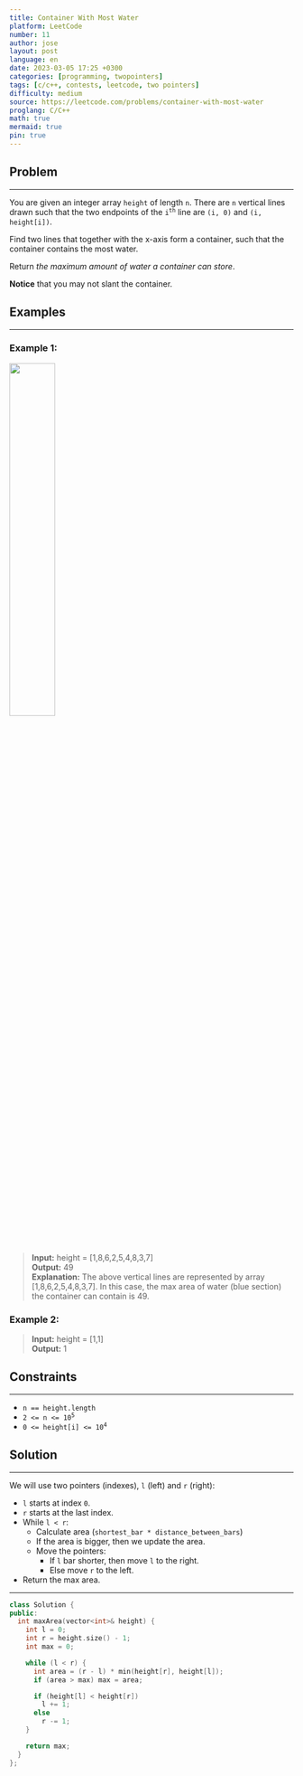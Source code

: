 ```yaml
---
title: Container With Most Water
platform: LeetCode
number: 11
author: jose
layout: post
language: en
date: 2023-03-05 17:25 +0300
categories: [programming, twopointers]
tags: [c/c++, contests, leetcode, two pointers]
difficulty: medium
source: https://leetcode.com/problems/container-with-most-water
proglang: C/C++
math: true
mermaid: true
pin: true
---
```

## Problem
---
You are given an integer array `height` of length `n`. There are `n` vertical lines drawn such that the two endpoints of the <code>i<sup>th</sup></code> line are `(i, 0)` and `(i, height[i])`.  

Find two lines that together with the x-axis form a container, such that the container contains the most water.  

Return *the maximum amount of water a container can store*.  

**Notice** that you may not slant the container.  

## Examples
---
### **Example 1:**  
<img src="https://s3-lc-upload.s3.amazonaws.com/uploads/2018/07/17/question_11.jpg" height="40%"/>  

>**Input:** height = [1,8,6,2,5,4,8,3,7]  
>**Output:** 49  
>**Explanation:** The above vertical lines are represented by array [1,8,6,2,5,4,8,3,7]. In this case, the max area of water (blue section) the container can contain is 49.  

### **Example 2:**  
>**Input:** height = [1,1]  
>**Output:** 1  

## Constraints
---
- `n == height.length`
- <code>2 <= n <= 10<sup>5</sup></code>
- <code>0 <= height[i] <= 10<sup>4</sup></code>

## Solution
---
We will use two pointers (indexes), `l` (left) and `r` (right):
  - `l` starts at index `0`.
  - `r` starts at the last index.
  - While `l < r`:
    - Calculate area (`shortest_bar * distance_between_bars`)
    - If the area is bigger, then we update the area.
    - Move the pointers:
      - If `l` bar shorter, then move `l` to the right.
      - Else move `r` to the left.
  - Return the max area.  

---
```c++
class Solution {
public:
  int maxArea(vector<int>& height) {
    int l = 0;
    int r = height.size() - 1;
    int max = 0;

    while (l < r) {
      int area = (r - l) * min(height[r], height[l]);
      if (area > max) max = area;

      if (height[l] < height[r])
        l += 1;
      else
        r -= 1;
    }

    return max;
  }
};
```
